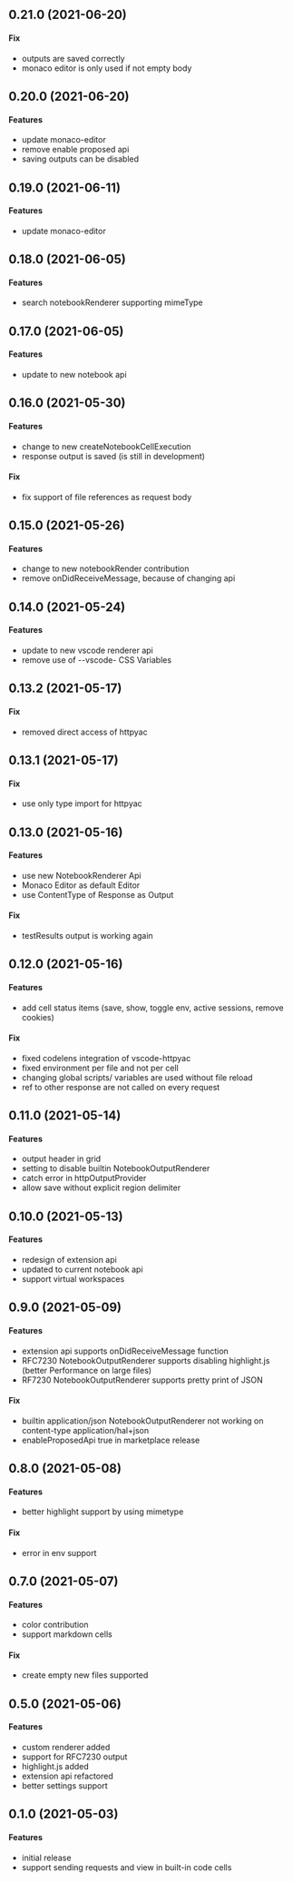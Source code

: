 ## 0.21.0 (2021-06-20)

#### Fix
* outputs are saved correctly
* monaco editor is only used if not empty body

## 0.20.0 (2021-06-20)

#### Features
* update monaco-editor
* remove enable proposed api
* saving outputs can be disabled

## 0.19.0 (2021-06-11)

#### Features
* update monaco-editor

## 0.18.0 (2021-06-05)

#### Features
* search notebookRenderer supporting mimeType

## 0.17.0 (2021-06-05)

#### Features
* update to new notebook api

## 0.16.0 (2021-05-30)

#### Features
* change to new createNotebookCellExecution
* response output is saved (is still in development)
#### Fix
* fix support of  file references as request body

## 0.15.0 (2021-05-26)

#### Features
* change to new notebookRender contribution
* remove onDidReceiveMessage, because of changing api

## 0.14.0 (2021-05-24)

#### Features
* update to new vscode renderer api
* remove use of --vscode- CSS Variables

## 0.13.2 (2021-05-17)

#### Fix
* removed direct access of httpyac

## 0.13.1 (2021-05-17)

#### Fix
* use only type import for httpyac
## 0.13.0 (2021-05-16)

#### Features
* use new NotebookRenderer Api
* Monaco Editor as default Editor
* use ContentType of Response as Output

#### Fix
* testResults output is working again

## 0.12.0 (2021-05-16)

#### Features
* add cell status items (save, show, toggle env, active sessions, remove cookies)

#### Fix

* fixed codelens integration of vscode-httpyac
* fixed environment per file and not per cell
* changing global scripts/ variables are used without file reload
* ref to other response are not called on every request

## 0.11.0 (2021-05-14)

#### Features
* output header in grid
* setting to disable builtin NotebookOutputRenderer
* catch error in httpOutputProvider
* allow save without explicit region delimiter

## 0.10.0 (2021-05-13)

#### Features
* redesign of extension api
* updated to current notebook api
* support virtual workspaces

## 0.9.0 (2021-05-09)

#### Features
* extension api supports onDidReceiveMessage function
* RFC7230 NotebookOutputRenderer supports disabling highlight.js (better Performance on large files)
* RF7230 NotebookOutputRenderer supports pretty print of JSON

#### Fix
* builtin application/json NotebookOutputRenderer not working on content-type application/hal+json
* enableProposedApi true in marketplace release
## 0.8.0 (2021-05-08)

#### Features
* better highlight support by using mimetype

#### Fix
* error in env support

## 0.7.0 (2021-05-07)

#### Features
* color contribution
* support markdown cells

#### Fix
* create empty new files supported

## 0.5.0 (2021-05-06)

#### Features
* custom renderer added
* support for RFC7230 output
* highlight.js added
* extension api refactored
* better settings support

## 0.1.0 (2021-05-03)

#### Features
* initial release
* support sending requests and view in built-in code cells
